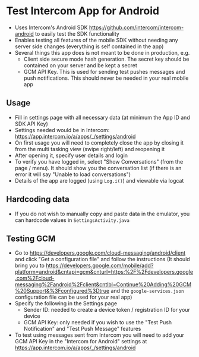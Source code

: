 # Test Intercom App for Android

- Uses Intercom's Android SDK https://github.com/intercom/intercom-android to easily test the SDK functionality
- Enables testing all features of the mobile SDK without needing any server side changes (everything is self contained in the app)
- Several things this app does is not meant to be done in production, e.g.
   - Client side secure mode hash generation. The secret key should be contained on your server and be kept a secret
   - GCM API Key. This is used for sending test pushes messages and push notifications. This should never be needed in your real mobile app


## Usage
- Fill in settings page with all necessary data (at minimum the App ID and SDK API Key)
- Settings needed would be in Intercom: https://app.intercom.io/a/apps/_/settings/android
- On first usage you will need to completely close the app by closing it from the multi tasking view (swipe right/left) and reopening it
- After opening it, specify user details and login
- To verify you have logged in, select "Show Conversations" (from the page / menu). It should show you the conversation list (if there is an error it will say "Unable to load conversations")
- Details of the app are logged (using `Log.i()`) and viewable via logcat

## Hardcoding data
- If you do not wish to manually copy and paste data in the emulator, you can hardcode values in `SettingsActivity.java`


## Testing GCM
- Go to https://developers.google.com/cloud-messaging/android/client and click "Get a configuration file" and follow the instructions (It should bring you to  https://developers.google.com/mobile/add?platform=android&cntapi=gcm&cnturl=https:%2F%2Fdevelopers.google.com%2Fcloud-messaging%2Fandroid%2Fclient&cntlbl=Continue%20Adding%20GCM%20Support&%3Fconfigured%3Dtrue and the `google-services.json` configuration file can be used for your real app)
- Specify the following in the Settings page
   - Sender ID: needed to create a device token / registration ID for your device
   - GCM API Key: only needed if you wish to use the "Test Push Notification" and "Test Push Message" features
- To test using messages sent from Intercom you will need to add your GCM API Key in the "Intercom for Android" settings at https://app.intercom.io/a/apps/_/settings/android
